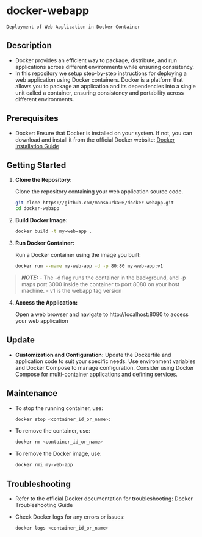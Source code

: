 # docker-webapp

    Deployment of Web Application in Docker Container

## Description
 
 - Docker provides an efficient way to package, distribute, and run applications across different environments while ensuring consistency.
 - In this repository we setup step-by-step instructions for deploying a web application using Docker containers. Docker is a platform that allows you to package an application and its dependencies into a single unit called a container, ensuring consistency and portability across different environments.

## Prerequisites

- Docker: Ensure that Docker is installed on your system. If not, you can download and install it from the official Docker website: [Docker Installation Guide](https://docs.docker.com/get-docker/)

## Getting Started

1. **Clone the Repository:**

   Clone the repository containing your web application source code.

   ```bash
   git clone https://github.com/mansourka06/docker-webapp.git 
   cd docker-webapp

2. **Build Docker Image:**

    ```bash
    docker build -t my-web-app .

3. **Run Docker Container:**

    Run a Docker container using the image you built:
    ```bash
    docker run --name my-web-app -d -p 80:80 my-web-app:v1

> **_NOTE:_**
    - The -d flag runs the container in the background, and -p maps port 3000 inside the container to port 8080 on your host machine.
    - v1 is the webapp tag version

4. **Access the Application:**

    Open a web browser and navigate to http://localhost:8080 to access your web application


## Update

- **Customization and Configuration:**
Update the Dockerfile and application code to suit your specific needs.
Use environment variables and Docker Compose to manage configuration.
Consider using Docker Compose for multi-container applications and defining services.

## Maintenance

  - To stop the running container, use:
    ```bash
    docker stop <container_id_or_name>:

 - To remove the container, use:
    ```bash
    docker rm <container_id_or_name>

 - To remove the Docker image, use:
    ```bash
    docker rmi my-web-app

## Troubleshooting

 - Refer to the official Docker documentation for troubleshooting: Docker Troubleshooting Guide

 - Check Docker logs for any errors or issues:
    ```bash
    docker logs <container_id_or_name>


